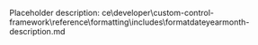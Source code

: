 Placeholder description: ce\developer\custom-control-framework\reference\formatting\includes\formatdateyearmonth-description.md